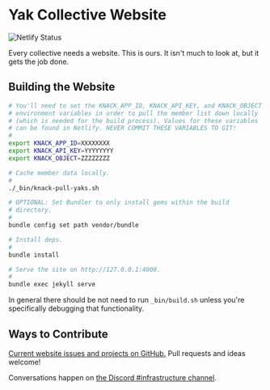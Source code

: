 # Yak Collective Website

![Netlify Status](https://api.netlify.com/api/v1/badges/943ff646-41b6-4b4b-ab86-a891698c72c7/deploy-status)

Every collective needs a website. This is ours. It isn't much to look at, but it gets the job done.

## Building the Website

```bash
# You'll need to set the KNACK_APP_ID, KNACK_API_KEY, and KNACK_OBJECT
# environment variables in order to pull the member list down locally
# (which is needed for the build process). Values for these variables
# can be found in Netlify. NEVER COMMIT THESE VARIABLES TO GIT!
#
export KNACK_APP_ID=XXXXXXXX
export KNACK_API_KEY=YYYYYYYY
export KNACK_OBJECT=ZZZZZZZZ

# Cache member data locally.
#
./_bin/knack-pull-yaks.sh

# OPTIONAL: Set Bundler to only install gems within the build
# directory.
#
bundle config set path vendor/bundle

# Install deps.
#
bundle install

# Serve the site on http://127.0.0.1:4000.
#
bundle exec jekyll serve
```

In general there should be not need to run `_bin/build.sh` unless you're specifically debugging that functionality.

## Ways to Contribute

[Current website issues and projects on GitHub.](https://github.com/The-Yak-Collective/yakcollective/issues) Pull requests and ideas welcome!

Conversations happen on [the Discord #infrastructure channel](https://discord.com/channels/692111190851059762/704369362315772044).
